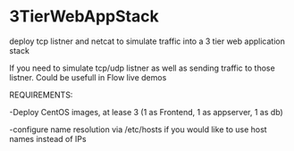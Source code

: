 # 3TierWebAppStack
deploy tcp listner and netcat to simulate traffic into a 3 tier web application stack

If you need to simulate tcp/udp listner as well as sending traffic to those listner. Could be usefull in Flow live demos

REQUIREMENTS:

-Deploy CentOS images, at lease 3 (1 as Frontend, 1 as appserver, 1 as db)

-configure name resolution via /etc/hosts if you would like to use host names instead of IPs
